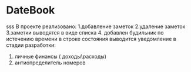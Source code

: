 # DateBook
sss
В проекте реализовано:
1.добавление заметок
2.удаление заметок 
3.заметки выводятся в виде списка
4. добавлен будильник по истечению времени в строке состояния выводится уведомление
в стадии разработки:
1. личные финансы ( доходы\расходы)
2. антиопределитель номеров 
